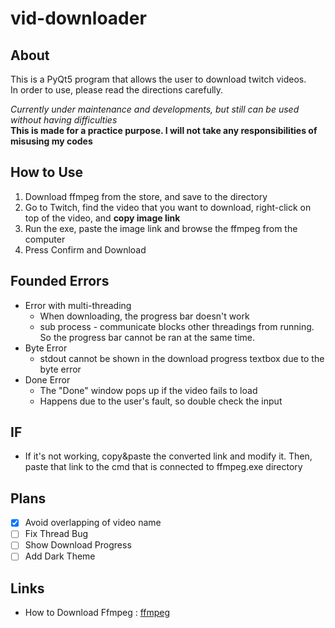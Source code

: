 # vid-downloader
About 
-------
This is a PyQt5 program that allows the user to download twitch videos.  
In order to use, please read the directions carefully.

*Currently under maintenance and developments, but still can be used without having difficulties*  
**This is made for a practice purpose. I will not take any responsibilities of misusing my codes**

How to Use
-------------
1. Download ffmpeg from the store, and save to the directory
2. Go to Twitch, find the video that you want to download, right-click on top of the video, and **copy image link**
3. Run the exe, paste the image link and browse the ffmpeg from the computer
4. Press Confirm and Download

Founded Errors
------------
* Error with multi-threading
  * When downloading, the progress bar doesn't work
  * sub process - communicate blocks other threadings from running. So the progress bar cannot be ran at the same time.
* Byte Error
  * stdout cannot be shown in the download progress textbox due to the byte error
* Done Error
  * The "Done" window pops up if the video fails to load
  * Happens due to the user's fault, so double check the input 

IF
-----
* If it's not working, copy&paste the converted link and modify it. Then, paste that link to the cmd that is connected to ffmpeg.exe directory

Plans
----
- [X] Avoid overlapping of video name
- [ ] Fix Thread Bug
- [ ] Show Download Progress
- [ ] Add Dark Theme

Links
---
* How to Download Ffmpeg : [ffmpeg](https://www.wikihow.com/Install-FFmpeg-on-Windows)
